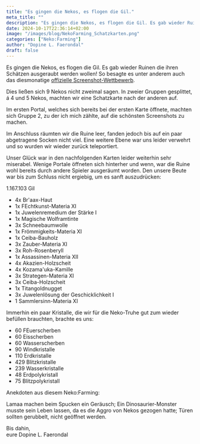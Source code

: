 ```yaml
---
title: "Es gingen die Nekos, es flogen die Gil."
meta_title: ""
description: "Es gingen die Nekos, es flogen die Gil. Es gab wieder Ruinen die ihren Schätzen ausgeraubt werden wollen!"
date: 2024-10-17T22:36:14+02:00
image: "/images/blog/NekoFarming_Schatzkarten.png"
categories: ["Neko:Farming"]
author: "Dopine L. Faerondal"
draft: false
---
```



Es gingen die Nekos, es flogen die Gil. Es gab wieder Ruinen die ihren Schätzen ausgeraubt werden wollen! So besagte es unter anderem auch das diesmonatige [offizielle Screenshot-Wettbewerb](https://de.finalfantasyxiv.com/lodestone/topics/detail/0899d5a2865bdc3fabac656327dd933971561d9d).

Dies ließen sich 9 Nekos nicht zweimal sagen. In zweier Gruppen gesplittet, á 4 und 5 Nekos, machten wir eine Schatzkarte nach der anderen auf. 

Im ersten Portal, welches sich bereits bei der ersten Karte öffnete, machten sich Gruppe 2, zu der ich mich zählte, auf die schönsten Screenshots zu machen. 

Im Anschluss räumten wir die Ruine leer, fanden jedoch bis auf ein paar abgetragene Socken nicht viel. Eine weitere Ebene war uns leider verwehrt und so wurden wir wieder zurück teleportiert.

Unser Glück war in den nachfolgenden Karten leider weiterhin sehr miserabel. Wenige Portale öffneten sich hinterher und wenn, war die Ruine wohl bereits durch andere Spieler ausgeräumt worden. Den unsere Beute war bis zum Schluss nicht ergiebig, um es sanft auszudrücken:

1.167.103 Gil

* 4x Br'aax-Haut
* 1x FEchtkunst-Materia XI
* 1x Juwelenremedium der Stärke I
* 1x Magische Wolframtinte
* 3x Schneebaumwolle
* 1x Frömmigkeits-Materia XI
* 1x Ceiba-Bauholz
* 3x Zauber-Materia XI
* 3x Roh-Rosenberyll
* 1x Assassinen-Materia XII
* 4x Akazien-Holzscheit
* 4x Kozama'uka-Kamille
* 3x Strategen-Materia XI
* 3x Ceiba-Holzscheit
* 1x Titangoldnugget
* 3x Juwelenlösung der Geschicklichkeit I
* 1 Sammlersinn-Materia XI

Immerhin ein paar Kristalle, die wir für die Neko-Truhe gut zum wieder befüllen brauchten, brachte es uns:

* 60 FEuerscherben
* 60 Eisscherben
* 60 Wasserscherben
* 90 Windkristalle
* 110 Erdkristalle
* 429 Blitzkristalle
* 239 Wasserkristalle
* 48 Erdpolykristall
* 75 Blitzpolykristall

Anekdoten aus diesem Neko:Farming:

Lamaa machen beim Spucken ein Geräusch; Ein Dinosaurier-Monster musste sein Leben lassen, da es die Aggro von Nekos gezogen hatte; Türen sollten gerubbelt, nicht geöffnet werden.

Bis dahin,  
eure Dopine L. Faerondal
